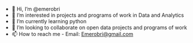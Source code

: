 - 👋 Hi, I’m @emerobri
- 👀 I’m interested in projects and programs of work in Data and Analytics 
- 🌱 I’m currently learning python
- 💞️ I’m looking to collaborate on open data projects and programs of work
- 📫 How to reach me - Email: Emerobri@gmail.com

<!---
emerobri/emerobri is a ✨ special ✨ repository because its `README.md` (this file) appears on your GitHub profile.
You can click the Preview link to take a look at your changes.
--->
